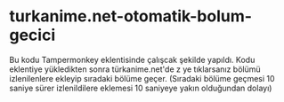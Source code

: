 # turkanime.net-otomatik-bolum-gecici
Bu kodu Tampermonkey eklentisinde çalışcak şekilde yapıldı. Kodu eklentiye yükledikten sonra türkanime.net'de z ye tıklarsanız bölümü izlenilenlere ekleyip sıradaki bölüme geçer. (Sıradaki bölüme geçmesi 10 saniye sürer izlenildilere eklemesi 10 saniyeye yakın olduğundan dolayı)
